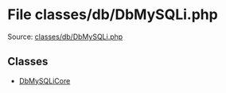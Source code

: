 File classes/db/DbMySQLi.php
=========
Source: [classes/db/DbMySQLi.php](https://github.com/PrestaShop/PrestaShop/blob/1.6.1.1/classes/db/DbMySQLi.php)


Classes
-------

* [DbMySQLiCore](class.DbMySQLiCore)

